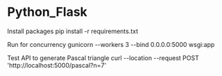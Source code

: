 # Python_Flask
Install packages
pip install -r requirements.txt

Run for concurrency
gunicorn --workers 3 --bind 0.0.0.0:5000 wsgi:app

Test API to generate Pascal triangle
curl --location --request POST 'http://localhost:5000/pascal?n=7'
